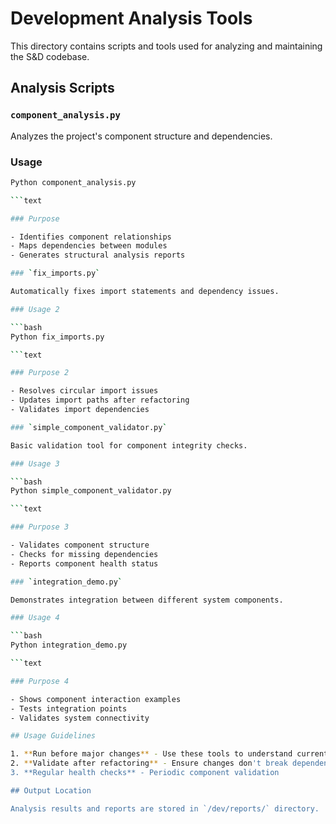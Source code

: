# Development Analysis Tools

This directory contains scripts and tools used for analyzing and maintaining the S&D codebase.

## Analysis Scripts

### `component_analysis.py`

Analyzes the project's component structure and dependencies.

### Usage

```bash
Python component_analysis.py

```text

### Purpose

- Identifies component relationships
- Maps dependencies between modules
- Generates structural analysis reports

### `fix_imports.py`

Automatically fixes import statements and dependency issues.

### Usage 2

```bash
Python fix_imports.py

```text

### Purpose 2

- Resolves circular import issues
- Updates import paths after refactoring
- Validates import dependencies

### `simple_component_validator.py`

Basic validation tool for component integrity checks.

### Usage 3

```bash
Python simple_component_validator.py

```text

### Purpose 3

- Validates component structure
- Checks for missing dependencies
- Reports component health status

### `integration_demo.py`

Demonstrates integration between different system components.

### Usage 4

```bash
Python integration_demo.py

```text

### Purpose 4

- Shows component interaction examples
- Tests integration points
- Validates system connectivity

## Usage Guidelines

1. **Run before major changes** - Use these tools to understand current state
2. **Validate after refactoring** - Ensure changes don't break dependencies
3. **Regular health checks** - Periodic component validation

## Output Location

Analysis results and reports are stored in `/dev/reports/` directory.
